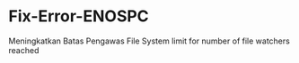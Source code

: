 # Fix-Error-ENOSPC
Meningkatkan Batas Pengawas File System limit for number of file watchers reached
